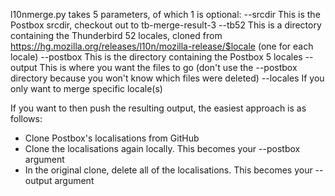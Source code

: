 l10nmerge.py takes 5 parameters, of which 1 is optional:
--srcdir This is the Postbox srcdir, checkout out to tb-merge-result-3
--tb52 This is a directory containing the Thunderbird 52 locales, cloned from https://hg.mozilla.org/releases/l10n/mozilla-release/$locale (one for each locale)
--postbox This is the directory containing the Postbox 5 locales
--output This is where you want the files to go (don't use the --postbox directory because you won't know which files were deleted)
--locales If you only want to merge specific locale(s)

If you want to then push the resulting output, the easiest approach is as follows:

 * Clone Postbox's localisations from GitHub
 * Clone the localisations again locally. This becomes your --postbox
   argument
 * In the original clone, delete all of the localisations. This becomes
   your --output argument
